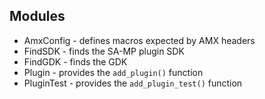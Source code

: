 Modules
-------

* AmxConfig - defines macros expected by AMX headers
* FindSDK - finds the SA-MP plugin SDK
* FindGDK - finds the GDK
* Plugin - provides the `add_plugin()` function
* PluginTest - provides the `add_plugin_test()` function

